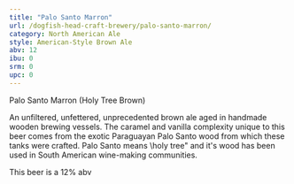 ```yaml
---
title: "Palo Santo Marron"
url: /dogfish-head-craft-brewery/palo-santo-marron/
category: North American Ale
style: American-Style Brown Ale
abv: 12
ibu: 0
srm: 0
upc: 0
---
```

Palo Santo Marron (Holy Tree Brown)

An unfiltered, unfettered, unprecedented brown ale aged in handmade wooden brewing vessels. The caramel and vanilla complexity unique to this beer comes from the exotic Paraguayan Palo Santo wood from which these tanks were crafted. Palo Santo means \holy tree\" and it's wood has been used in South American wine-making communities. 

This beer is a 12% abv
